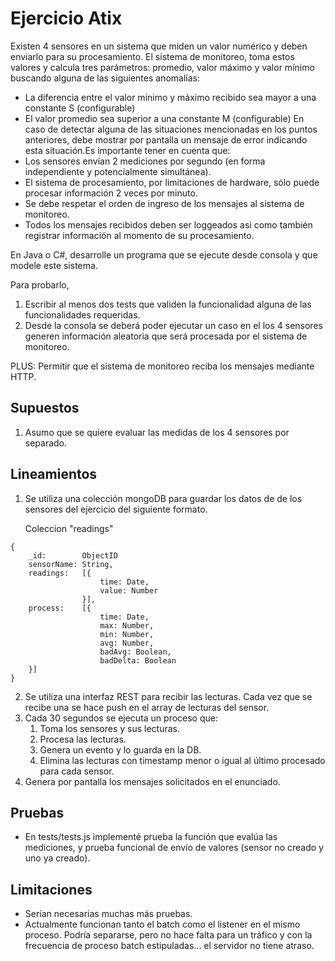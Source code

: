 # Ejercicio Atix
Existen 4 sensores en un sistema que miden un valor numérico y deben enviarlo para su
procesamiento. El sistema de monitoreo, toma estos valores y calcula tres parámetros:
promedio, valor máximo y valor mínimo buscando alguna de las siguientes anomalías:
* La diferencia entre el valor mínimo y máximo recibido sea mayor a una constante S
(configurable)
* El valor promedio sea superior a una constante M (configurable)
En caso de detectar alguna de las situaciones mencionadas en los puntos anteriores, debe
mostrar por pantalla un mensaje de error indicando esta situación.Es importante tener en cuenta que:
* Los sensores envían 2 mediciones por segundo (en forma independiente y
potencialmente simultánea).
* El sistema de procesamiento, por limitaciones de hardware, sólo puede procesar
información 2 veces por minuto.
* Se debe respetar el orden de ingreso de los mensajes al sistema de monitoreo.
* Todos los mensajes recibidos deben ser loggeados asi como también registrar
información al momento de su procesamiento.

En Java o C#, desarrolle un programa que se ejecute desde consola y que modele este
sistema.

Para probarlo,
1. Escribir al menos dos tests que validen la funcionalidad alguna de las funcionalidades
requeridas.
2. Desde la consola se deberá poder ejecutar un caso en el los 4 sensores generen
información aleatoria que será procesada por el sistema de monitoreo.

PLUS: Permitir que el sistema de monitoreo reciba los mensajes mediante HTTP.

## Supuestos 
1. Asumo que se quiere evaluar las medidas de los 4 sensores por separado. 

## Lineamientos

1. Se utiliza una colección mongoDB para guardar los datos de de los sensores del ejercicio del siguiente formato.

    Coleccion "readings"
```
{
    _id:        ObjectID
    sensorName: String,
    readings:   [{ 
                    time: Date,
                    value: Number
                }],
    process:    [{
                    time: Date,
                    max: Number,
                    min: Number,
                    avg: Number,
                    badAvg: Boolean,
                    badDelta: Boolean 
    }]
}
```
2. Se utiliza una interfaz REST para recibir las lecturas. Cada vez que se recibe una se hace push en el array de lecturas del sensor.
3. Cada 30 segundos se ejecuta un proceso que:
    1. Toma los sensores y sus lecturas.
    2. Procesa las lecturas.
    3. Genera un evento y lo guarda en la DB.
    4. Elimina las lecturas con timestamp menor o igual al último procesado para cada sensor.
4. Genera por pantalla los mensajes solicitados en el enunciado. 

## Pruebas
* En tests/tests.js implementé prueba la función que evalúa las mediciones, y prueba funcional de envío de valores (sensor no creado y uno ya creado). 

## Limitaciones
* Serían necesarias muchas más pruebas. 
* Actualmente funcionan tanto el batch como el listener en el mismo proceso. Podría separarse, pero no hace falta para un tráfico y con la frecuencia de proceso batch estipuladas... el servidor no tiene atraso.


